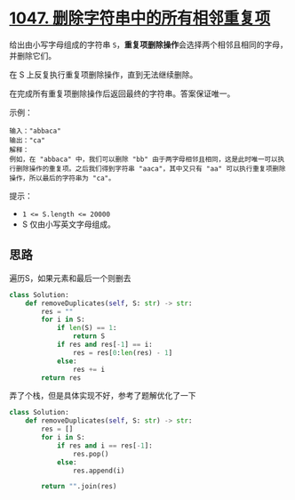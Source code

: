 # [1047. 删除字符串中的所有相邻重复项](https://leetcode-cn.com/problems/remove-all-adjacent-duplicates-in-string/)

给出由小写字母组成的字符串 `S`，**重复项删除操作**会选择两个相邻且相同的字母，并删除它们。

在 S 上反复执行重复项删除操作，直到无法继续删除。

在完成所有重复项删除操作后返回最终的字符串。答案保证唯一。



示例：

```
输入："abbaca"
输出："ca"
解释：
例如，在 "abbaca" 中，我们可以删除 "bb" 由于两字母相邻且相同，这是此时唯一可以执行删除操作的重复项。之后我们得到字符串 "aaca"，其中又只有 "aa" 可以执行重复项删除操作，所以最后的字符串为 "ca"。
```


提示：

- `1 <= S.length <= 20000`
- S 仅由小写英文字母组成。

## 思路

遍历S，如果元素和最后一个则删去

```python
class Solution:
    def removeDuplicates(self, S: str) -> str:
        res = ""
        for i in S:
            if len(S) == 1:
                return S
            if res and res[-1] == i:
                res = res[0:len(res) - 1]
            else:
                res += i
        return res
```

弄了个栈，但是具体实现不好，参考了题解优化了一下

```python
class Solution:
    def removeDuplicates(self, S: str) -> str:
        res = []
        for i in S:
            if res and i == res[-1]:
                res.pop()
            else:
                res.append(i)

        return "".join(res)
```

